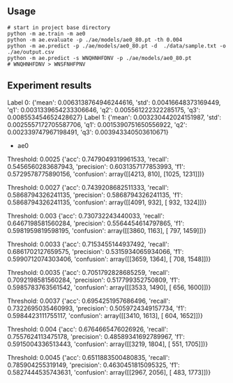 ## Usage

```
# start in project base directory
python -m ae.train -m ae0
python -m ae.evaluate -p ./ae/models/ae0_80.pt -th 0.004
python -m ae.predict -p ./ae/models/ae0_80.pt -d  ./data/sample.txt -o ./ae/output.csv
python -m ae.predict -s WNQHNHFDNV -p ./ae/models/ae0_80.pt
# WNQHNHFDNV > WNSFNHFPNV
```

## Experiment results

Label 0: {'mean': 0.0063138764946244616, 'std': 0.00416648373169449, 'q1': 0.0031339654233306646, 'q2': 0.005561222322285175, 'q3': 0.008553454652428627}
Label 1: {'mean': 0.003230442024151987, 'std': 0.0025557172705587706, 'q1': 0.0015390751650556922, 'q2': 0.002339747967198491, 'q3': 0.003943340503610671}

- ae0

Threshold: 0.0025
 {'acc': 0.7479049319961533, 'recall': 0.5456560283687943, 'precision': 0.6031357177853993, 'f1': 0.5729578775890156, 'confusion': array([[4213,  810],
       [1025, 1231]])}

Threshold: 0.0027
 {'acc': 0.7439208682511333, 'recall': 0.5868794326241135, 'precision': 0.5868794326241135, 'f1': 0.5868794326241135, 'confusion': array([[4091,  932],
       [ 932, 1324]])}

Threshold: 0.003
 {'acc': 0.730732243440033, 'recall': 0.6467198581560284, 'precision': 0.5564454614797865, 'f1': 0.5981959819598195, 'confusion': array([[3860, 1163],
       [ 797, 1459]])}

Threshold: 0.0033
 {'acc': 0.7153455144937492, 'recall': 0.6861702127659575, 'precision': 0.5315934065934066, 'f1': 0.5990712074303406, 'confusion': array([[3659, 1364],
       [ 708, 1548]])}

Threshold: 0.0035
 {'acc': 0.7051792828685259, 'recall': 0.7092198581560284, 'precision': 0.517799352750809, 'f1': 0.5985783763561542, 'confusion': array([[3533, 1490],
       [ 656, 1600]])}

Threshold: 0.0037
 {'acc': 0.6954251957686496, 'recall': 0.7322695035460993, 'precision': 0.5059724349157734, 'f1': 0.5984423111755117, 'confusion': array([[3410, 1613],
       [ 604, 1652]])}

Threshold: 0.004
 {'acc': 0.6764665476026926, 'recall': 0.7557624113475178, 'precision': 0.48589341692789967, 'f1': 0.5915004336513443, 'confusion': array([[3219, 1804],
       [ 551, 1705]])}

Threshold: 0.0045
 {'acc': 0.6511883500480835, 'recall': 0.785904255319149, 'precision': 0.4630451815095325, 'f1': 0.5827444535743631, 'confusion': array([[2967, 2056],
       [ 483, 1773]])}
